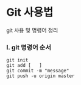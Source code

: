 # Git 사용법

git 사용 및 명령어 정리

### I. git 명령어 순서

```
git init
git add [   ]
git commit -m "message"
git push -u origin master
```



